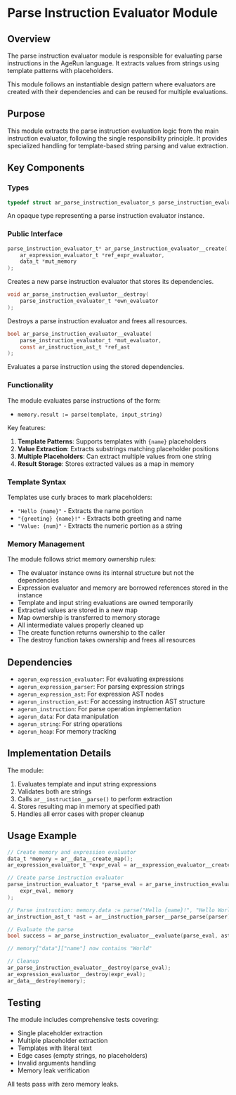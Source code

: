 # Parse Instruction Evaluator Module

## Overview

The parse instruction evaluator module is responsible for evaluating parse instructions in the AgeRun language. It extracts values from strings using template patterns with placeholders.

This module follows an instantiable design pattern where evaluators are created with their dependencies and can be reused for multiple evaluations.

## Purpose

This module extracts the parse instruction evaluation logic from the main instruction evaluator, following the single responsibility principle. It provides specialized handling for template-based string parsing and value extraction.

## Key Components

### Types

```c
typedef struct ar_parse_instruction_evaluator_s parse_instruction_evaluator_t;
```

An opaque type representing a parse instruction evaluator instance.

### Public Interface

```c
parse_instruction_evaluator_t* ar_parse_instruction_evaluator__create(
    ar_expression_evaluator_t *ref_expr_evaluator,
    data_t *mut_memory
);
```
Creates a new parse instruction evaluator that stores its dependencies.

```c
void ar_parse_instruction_evaluator__destroy(
    parse_instruction_evaluator_t *own_evaluator
);
```
Destroys a parse instruction evaluator and frees all resources.

```c
bool ar_parse_instruction_evaluator__evaluate(
    parse_instruction_evaluator_t *mut_evaluator,
    const ar_instruction_ast_t *ref_ast
);
```
Evaluates a parse instruction using the stored dependencies.


### Functionality

The module evaluates parse instructions of the form:
- `memory.result := parse(template, input_string)`

Key features:
1. **Template Patterns**: Supports templates with `{name}` placeholders
2. **Value Extraction**: Extracts substrings matching placeholder positions
3. **Multiple Placeholders**: Can extract multiple values from one string
4. **Result Storage**: Stores extracted values as a map in memory

### Template Syntax

Templates use curly braces to mark placeholders:
- `"Hello {name}"` - Extracts the name portion
- `"{greeting} {name}!"` - Extracts both greeting and name
- `"Value: {num}"` - Extracts the numeric portion as a string

### Memory Management

The module follows strict memory ownership rules:
- The evaluator instance owns its internal structure but not the dependencies
- Expression evaluator and memory are borrowed references stored in the instance
- Template and input string evaluations are owned temporarily
- Extracted values are stored in a new map
- Map ownership is transferred to memory storage
- All intermediate values properly cleaned up
- The create function returns ownership to the caller
- The destroy function takes ownership and frees all resources

## Dependencies

- `agerun_expression_evaluator`: For evaluating expressions
- `agerun_expression_parser`: For parsing expression strings
- `agerun_expression_ast`: For expression AST nodes
- `agerun_instruction_ast`: For accessing instruction AST structure
- `agerun_instruction`: For parse operation implementation
- `agerun_data`: For data manipulation
- `agerun_string`: For string operations
- `agerun_heap`: For memory tracking

## Implementation Details

The module:
1. Evaluates template and input string expressions
2. Validates both are strings
3. Calls `ar__instruction__parse()` to perform extraction
4. Stores resulting map in memory at specified path
5. Handles all error cases with proper cleanup

## Usage Example

```c
// Create memory and expression evaluator
data_t *memory = ar__data__create_map();
ar_expression_evaluator_t *expr_eval = ar__expression_evaluator__create(memory, NULL);

// Create parse instruction evaluator
parse_instruction_evaluator_t *parse_eval = ar_parse_instruction_evaluator__create(
    expr_eval, memory
);

// Parse instruction: memory.data := parse("Hello {name}!", "Hello World!")
ar_instruction_ast_t *ast = ar__instruction_parser__parse_parse(parser);

// Evaluate the parse
bool success = ar_parse_instruction_evaluator__evaluate(parse_eval, ast);

// memory["data"]["name"] now contains "World"

// Cleanup
ar_parse_instruction_evaluator__destroy(parse_eval);
ar_expression_evaluator__destroy(expr_eval);
ar_data__destroy(memory);
```

## Testing

The module includes comprehensive tests covering:
- Single placeholder extraction
- Multiple placeholder extraction
- Templates with literal text
- Edge cases (empty strings, no placeholders)
- Invalid arguments handling
- Memory leak verification

All tests pass with zero memory leaks.